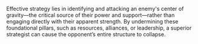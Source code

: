 Effective strategy lies in identifying and attacking an enemy's center of gravity—the critical source of their power and support—rather than engaging directly with their apparent strength. By undermining these foundational pillars, such as resources, alliances, or leadership, a superior strategist can cause the opponent’s entire structure to collapse.
